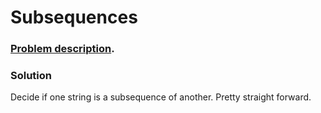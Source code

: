 # Subsequences

### [Problem description](https://www.beecrowd.com.br/judge/en/problems/view/1507).

### Solution

Decide if one string is a subsequence of another. Pretty straight forward.